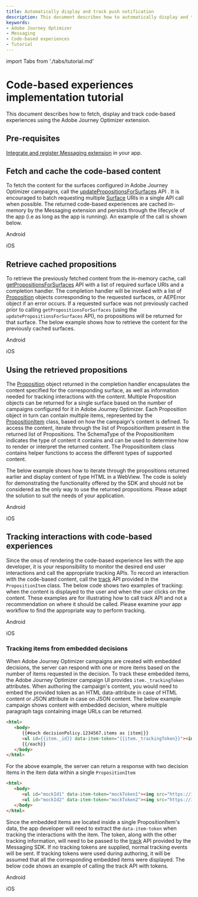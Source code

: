 ```yaml
---
title: Automatically display and track push notification
description: This document describes how to automatically display and track push notifications using the AEPMessaging extension. You should to use this method unless you have a specific requirement to manually display and track push notifications.
keywords:
- Adobe Journey Optimizer
- Messaging
- Code-based experiences
- Tutorial
---
```


import Tabs from './tabs/tutorial.md'

# Code-based experiences implementation tutorial

This document describes how to fetch, display and track code-based experiences  using the Adobe Journey Optimizer extension.

## Pre-requisites

[Integrate and register Messaging extension](../../../index.md#implement-extension-in-mobile-app) in your app.

## Fetch and cache the code-based content

To fetch the content for the surfaces configured in Adobe Journey Optimizer campaigns, call the [updatePropositionsForSurfaces](../api-reference.md#updatepropositionsforsurfaces) API . It is encouraged to batch requesting multiple [Surface](../public-classes/surface.md) URIs in a single API call when possible. The returned code-based experiences are cached in-memory by the Messaging extension and persists through the lifecycle of the app (i.e as long as the app is running). An example of the call is shown below.

<TabsBlock orientation="horizontal" slots="heading, content" repeat="2"/>

Android

<Tabs query="platform=android&function=updatepropositionsforsurfaces"/>

iOS

<Tabs query="platform=ios&function=updatepropositionsforsurfaces"/>

## Retrieve cached propositions

To retrieve the previously fetched content from the in-memory cache, call [getPropositionsForSurfaces](../api-reference.md#getpropositionsforsurfaces)  API with a list of required surface URIs and a completion handler. The completion handler will be invoked with a list of [Proposition](../public-classes/proposition.md) objects corresponding to the requested surfaces, or AEPError object if an error occurs. If a requested surface was not previously cached prior to calling `getPropositionsForSurfaces` (using the `updatePropositionsForSurfaces` API), no propositions will be returned for that surface. The below example shows how to retrieve the content for the previously cached surfaces.

<TabsBlock orientation="horizontal" slots="heading, content" repeat="2"/>

Android

<Tabs query="platform=android&function=getpropositionsforsurfaces"/>

iOS

<Tabs query="platform=ios&function=getpropositionsforsurfaces"/>

## Using the retrieved propositions

The [Proposition](../public-classes/proposition.md) object returned in the completion handler encapsulates the content specified for the corresponding surface, as well as information needed for tracking interactions with the content. Multiple Proposition  objects can be returned for a single surface based on the number of campaigns configured for it in Adobe Journey Optimizer. Each Proposition  object in turn can contain multiple items, represented by the [PropositionItem](../public-classes/proposition-item.md) class, based on how the campaign's content is defined. To access the content, iterate through the list of PropositionItem  present in the returned list of Propositions. The SchemaType of the PropositionItem indicates the type of content it contains and can be used to determine how to render or interpret the returned content. The PropositionItem  class contains helper functions to access the different types of supported content.

The below example shows how to iterate through the propositions returned earlier and display content of type HTML in a WebView. The code is solely for demonstrating the functionality offered by the SDK and should not be considered as the only way to use the returned propositions. Please adapt the solution to suit the needs of your application.

<TabsBlock orientation="horizontal" slots="heading, content" repeat="2"/>

Android

<Tabs query="platform=android&function=using-propositions"/>

iOS

<Tabs query="platform=ios&function=using-propositions"/>

## Tracking interactions with code-based experiences

Since the onus of rendering the code-based experience lies with the app developer, it is your responsibility to monitor the desired end user interactions and call the appropriate tracking APIs. To record an interaction with the code-based content, call the [track](../public-classes/proposition-item.md#track) API provided in the `PropositionItem` class. The below code shows two examples of tracking: when the content is displayed to the user and when the user clicks on the content. These examples are for illustrating how to call track  API and not a recommendation on where it should be called. Please examine your app workflow to find the appropriate way to perform tracking.

<TabsBlock orientation="horizontal" slots="heading, content" repeat="2"/>

Android

<Tabs query="platform=android&function=track"/>

iOS

<Tabs query="platform=ios&function=track"/>

### Tracking items from embedded decisions

When Adobe Journey Optimizer campaigns are created with embedded decisions, the server can respond with one or more items based on the number of items requested in the decision. To track these embedded items, the Adobe Journey Optimizer campaign UI provides `item._trackingToken` attributes. When authoring the campaign's content, you would need to embed the provided token as an HTML data-attribute in case of HTML content or JSON attribute in case on JSON content. The below example campaign shows content with embedded decision, where multiple paragraph tags containing image URLs can be returned.

```html
<html>
   <body>
      {{#each decisionPolicy.1234567.items as |item|}}
      <ul id={{item._id}} data-item-token="{{item._trackingToken}}"><img src="{{item.heroimage1.sourceURL}}" alt="Winter Sale" width="80%" height="50%"></ul>
      {{/each}}
   </body>
</html>
```

For the above example, the server can return a response with two decision items in the item data within a single `PropositionItem`

```html
<html>
   <body>
      <ul id="mockId1" data-item-token="mockToken1"><img src="https://image1.jpeg" alt="Winter Sale" width="80%" height="50%"></ul>
      <ul id="mockId2" data-item-token="mockToken2"><img src="https://image2.jpeg" alt="Winter Sale" width="80%" height="50%"></ul>
   </body>
</html>
```

Since the embedded items are located inside a single PropositionItem's data, the app developer will need to extract the `data-item-token` when tracking the interactions with the item. The token, along with the other tracking information, will need to be passed to the [track](../public-classes/proposition-item.md#track) API provided by the Messaging SDK. If no tracking tokens are supplied, normal tracking events will be sent. If tracking tokens were used during authoring, it will be assumed that all the corresponding embedded items were displayed. The below code shows an example of calling the track  API with tokens.

<TabsBlock orientation="horizontal" slots="heading, content" repeat="2"/>

Android

<Tabs query="platform=android&function=track-with-tokens"/>

iOS

<Tabs query="platform=ios&function=track-with-tokens"/>